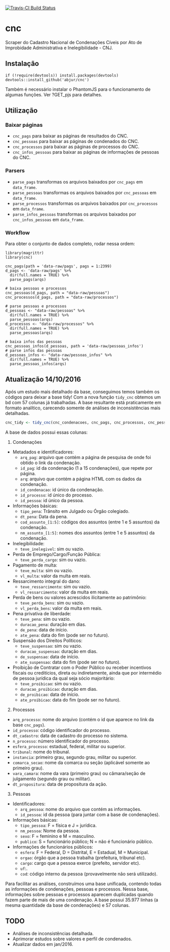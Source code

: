 [![Travis-CI Build Status](https://travis-ci.org/abjur/inacBook.svg?branch=master)](https://travis-ci.org/abjur/inacBook)

# cnc

Scraper do Cadastro Nacional de Condenações Cíveis por Ato de Improbidade Administrativa e Inelegibilidade - CNJ.

## Instalação

```
if (!require(devtools)) install.packages(devtools)
devtools::install_github('abjur/cnc')
```

Também é necessário instalar o PhantomJS para o funcionamento de algumas funções. Ver ?GET_pjs para detalhes.

## Utilização

### Baixar páginas

- `cnc_pags` para baixar as páginas de resultados do CNC.
- `cnc_pessoas` para baixar as páginas de condenados do CNC.
- `cnc_processos` para baixar as páginas de processos do CNC.
- `cnc_infos_pessoas` para baixar as páginas de informações de pessoas do CNC.

### Parsers

- `parse_pags` transformas os arquivos baixados por `cnc_pags` em `data_frame`.
- `parse_pessoas` transformas os arquivos baixados por `cnc_pessoas` em `data_frame`.
- `parse_processos` transformas os arquivos baixados por `cnc_processos` em `data_frame`.
- `parse_infos_pessoas` transformas os arquivos baixados por `cnc_infos_pessoas` em `data_frame`.

### Workflow

Para obter o conjunto de dados completo, rodar nessa ordem:

```
library(magrittr)
library(cnc)

cnc_pags(path = 'data-raw/pags', pags = 1:2399)
d_pags <- 'data-raw/pags' %>% 
  dir(full.names = TRUE) %>% 
  parse_pags(arqs)

# baixa pessoas e processos
cnc_pessoas(d_pags, path = "data-raw/pessoas")
cnc_processos(d_pags, path = "data-raw/processos")

# parse pessoas e processos
d_pessoas <- "data-raw/pessoas" %>% 
  dir(full.names = TRUE) %>% 
  parse_pessoas(arqs)
d_processos <- "data-raw/processos" %>% 
  dir(full.names = TRUE) %>% 
  parse_pessoas(arqs)

# baixa infos das pessoas
cnc_pessoas_infos(d_pessoas, path = 'data-raw/pessoas_infos')
# parse infos das pessoas
d_pessoas_infos <- "data-raw/pessoas_infos" %>% 
  dir(full.names = TRUE) %>% 
  parse_pessoas_infos(arqs)
```

## Atualização 14/10/2016

Após um estudo mais detalhado da base, conseguimos temos também os códigos para deixar a base tidy! Com a nova função `tidy_cnc` obtemos um bd com 57 colunas já trabalhadas. A base resultante está praticamente em formato analítico, carecendo somente de análises de inconsistências mais detalhadas.

```r 
cnc_tidy <- tidy_cnc(cnc_condenacoes, cnc_pags, cnc_processos, cnc_pessoa_infos)
```

A base de dados possui essas colunas:

1. Condenações

- Metadados e identificadores:
    - `arq_pag`: arquivo que contém a página de pesquisa de onde foi obtido o link da condenação.
    - `id_pag`: id da condenação (1 a 15 condenações), que repete por página.
    - `arq`: arquivo que contém a página HTML com os dados da condenação.
    - `id_condenacao`: id único da condenação.
    - `id_processo`: id único do processo.
    - `id_pessoa`: id único da pessoa.
- Informações básicas:
    - `tipo_pena`: Trânsito em Julgado ou Órgão colegiado.
    - `dt_pena`: Data da pena.
    - `cod_assunto_[1:5]`: códigos dos assuntos (entre 1 e 5 assuntos) da condenação.
    - `nm_assunto_[1:5]`: nomes dos assuntos (entre 1 e 5 assuntos) da condenação.
- Inelegibilidade:
    - `teve_inelegivel`: sim ou vazio.
- Perda de Emprego/Cargo/Função Pública:
    - `teve_perda_cargo`: sim ou vazio.
- Pagamento de multa:
    - `teve_multa`: sim ou vazio.
    - `vl_multa`: valor da multa em reais.
- Ressarcimento integral do dano:
    - `teve_ressarcimento`: sim ou vazio.
    - `vl_ressarcimento`: valor da multa em reais.
- Perda de bens ou valores acrescidos ilicitamente ao patrimônio:
    - `teve_perda_bens`: sim ou vazio.
    - `vl_perda_bens`: valor da multa em reais.
- Pena privativa de liberdade:
    - `teve_pena`: sim ou vazio.
    - `duracao_pena`: duração em dias.
    - `de_pena`: data de início.
    - `ate_pena`: data do fim (pode ser no futuro).
- Suspensão dos Direitos Políticos:
    - `teve_suspensao`: sim ou vazio.
    - `duracao_suspensao`: duração em dias.
    - `de_suspensao`: data de início.
    - `ate_suspensao`: data do fim (pode ser no futuro).
- Proibição de Contratar com o Poder Público ou receber incentivos fiscais ou creditícios, direta ou indiretamente, ainda que por intermédio de pessoa jurídica da qual seja sócio majoritário:
    - `teve_proibicao`: sim ou vazio.
    - `duracao_proibicao`: duração em dias.
    - `de_proibicao`: data de início.
    - `ate_proibicao`: data do fim (pode ser no futuro).

2. Processos

- `arq_processo`: nome do arquivo (contém o id que aparece no link da base `cnc_pags`).
- `id_processo`: código identificador do processo.
- `dt_cadastro`: data de cadastro do processo no sistema.
- `n_processo`: número identificador do processo.
- `esfera_processo`: estadual, federal, militar ou superior.
- `tribunal`: nome do tribunal.
- `instancia`: primeiro grau, segundo grau, militar ou superior.
- `comarca_secao`: nome da comarca ou seção (aplicável somente ao primeiro grau).
- `vara_camara`: nome da vara (primeiro grau) ou câmara/seção de julgamento (segundo grau ou militar).
- `dt_propositura`: data de propositura da ação.

3. Pessoas

- Identificadores:
    - `arq_pessoa`: nome do arquivo que contém as informações.
    - `id_pessoa`: id da pessoa (para juntar com a base de condenações).
- Informações básicas:
    - `tipo_pessoa`: F = física e J = jurídica.
    - `nm_pessoa`: Nome da pessoa.
    - `sexo`: F = feminino e M = masculino.
    - `publico`: S = funcionário público; N = não é funcionário público.
- Informações de funcionários públicos:
    - `esfera`: F = Federal, D = Distrital, E = Estadual, M = Municipal.
    - `orgao`: órgão que a pessoa trabalha (prefeitura, tribunal etc).
    - `cargo`: cargo que a pessoa exerce (prefeito, servidor etc).
    - `uf`:.
    - `cod`: código interno da pessoa (provavelmente não será utilizado).

Para facilitar as análises, construímos uma base unificada, contendo todas as informações de condenações, pessoas e processos. Nessa base, informações sobre pessoas e processos aparecem duplicadas quando fazem parte de mais de uma condenação. A base possui 35.977 linhas (a mesma quantidade da base de condenações) e 57 colunas.

## TODO

- Análises de inconsistências detalhada.
- Aprimorar estudos sobre valores e perfil de condenados.
- Atualizar dados em jan/2016.



